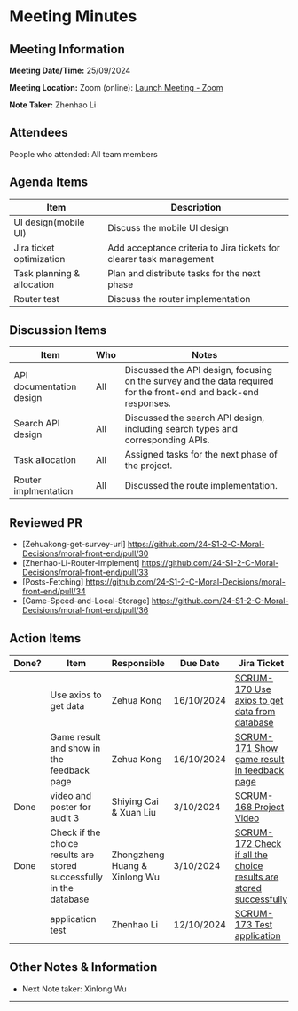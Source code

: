 # Meeting Minutes

## Meeting Information

**Meeting Date/Time:** 25/09/2024

**Meeting Location:** Zoom (online): [Launch Meeting - Zoom](https://anu.zoom.us/j/82320892529?pwd=r1sFRKhalHhXKuCi4eFE72RrBUwuor.1)

**Note Taker:** Zhenhao Li

## Attendees

People who attended: All team members

## Agenda Items

| Item                       | Description                                                         |
| -------------------------- | ------------------------------------------------------------------- |
| UI design(mobile UI)       | Discuss the mobile UI design                                        |
| Jira ticket optimization   | Add acceptance criteria to Jira tickets for clearer task management |
| Task planning & allocation | Plan and distribute tasks for the next phase                        |
| Router test                | Discuss the router implementation                                   |

## Discussion Items

| Item                     | Who | Notes                                                                                                            |
| ------------------------ | --- | ---------------------------------------------------------------------------------------------------------------- |
| API documentation design | All | Discussed the API design, focusing on the survey and the data required for the front-end and back-end responses. |
| Search API design        | All | Discussed the search API design, including search types and corresponding APIs.                                  |
| Task allocation          | All | Assigned tasks for the next phase of the project.                                                                |
| Router implmentation     | All | Discussed the route implementation.                                                                              |

## Reviewed PR

- [Zehuakong-get-survey-url] https://github.com/24-S1-2-C-Moral-Decisions/moral-front-end/pull/30
- [Zhenhao-Li-Router-Implement] https://github.com/24-S1-2-C-Moral-Decisions/moral-front-end/pull/33
- [Posts-Fetching] https://github.com/24-S1-2-C-Moral-Decisions/moral-front-end/pull/34
- [Game-Speed-and-Local-Storage] https://github.com/24-S1-2-C-Moral-Decisions/moral-front-end/pull/36

## Action Items

| Done? | Item                                                                | Responsible                    | Due Date   | Jira Ticket                                                                                                                 |
| ----- | ------------------------------------------------------------------- | ------------------------------ | ---------- | --------------------------------------------------------------------------------------------------------------------------- |
|       | Use axios to get data                                               | Zehua Kong                     | 16/10/2024 | [SCRUM-170 Use axios to get data from database]( https://moral-decisions.atlassian.net/browse/SCRUM-170 )                   |
|       | Game result and show in the feedback page                           | Zehua Kong                     | 16/10/2024 | [SCRUM-171 Show game result in feedback page]( https://moral-decisions.atlassian.net/browse/SCRUM-171 )                     |
| Done  | video and poster for audit 3                                        | Shiying Cai & Xuan Liu         | 3/10/2024  | [SCRUM-168 Project Video]( https://moral-decisions.atlassian.net/browse/SCRUM-168)                                          |
| Done  | Check if the choice results are stored successfully in the database | Zhongzheng Huang  & Xinlong Wu | 3/10/2024  | [SCRUM-172 Check if all the choice results are stored successfully](https://moral-decisions.atlassian.net/browse/SCRUM-172) |
|       | application test                                                    | Zhenhao Li                     | 12/10/2024 | [SCRUM-173 Test application]( https://moral-decisions.atlassian.net/browse/SCRUM-173)                                       |

## Other Notes & Information

- Next Note taker: Xinlong Wu

---
